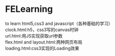 # FELearning
to learn html5,css3 and javascript（各种基础的学习）  
clock.html:h5，css3写的canvas时钟  
url.html:用JS实现获取url参数  
flex.html and layout.html:两种网页布局  
loading.html:css3实现的Loading效果
